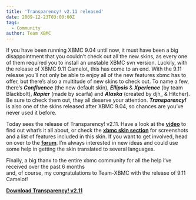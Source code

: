 ```yaml
---
title: 'Transparency! v2.11 released'
date: 2009-12-23T03:00:00Z
tags:
  - Community
author: Team XBMC
---
```

If you have been running XBMC 9.04 until now, it must have been a big disappointment that you couldn’t check out all the new skins, as every one of them required you to install an unstable XBMC svn version. Luckily, with the release of XBMC 9.11 Camelot, this has come to an end. With the 9.11 release you’ll not only be able to enjoy all of the new features xbmc has to offer, but there’s also a multitude of new skins to check out. To name a few, there’s ***Confluence*** (the new default skin), ***Ellipsis*** & ***Xperience*** (by team Blackbolt), ***Rapier*** (made by scarfa) and ***Alaska*** (created by djh\_ & Hitcher). Be sure to check them out, they all deserve your attention. ***Transparency!*** is also one of the skins released after XBMC 9.04, so chances are you’ve never used it before.

 Today sees the release of Transparency! v2.11. Have a look at the [**video**](https://www.youtube.com/v/bLlUiYhPQLU&amp;hl=en&amp;fs=1&amp;rel=0&amp;hd=1&amp;autoplay=1) to find out what’s it all about, or check the [**xbmc skin section**](/article/transparency-v200-released) for screenshots and a list of features included in this skin. If you want to get involved, head on over to the [**forum**](https://forum.kodi.tv/forumdisplay.php?fid=115). I’m always interested in new ideas and could use some help in getting the skin translated to several languages.

 Finally, a big thanx to the entire xbmc community for all the help i’ve received over the past 6 months  
 and, of course, my congratulations to Team-XBMC with the release of 9.11 Camelot!

 [**Download Transparency! v2.11**](/skins/transparency/5)

 